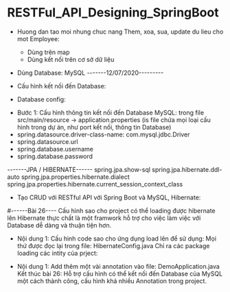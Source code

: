 # RESTFul_API_Designing_SpringBoot
* Huong dan tao moi nhung chuc nang Them, xoa, sua, update du lieu cho mot Employee:
	- Dùng trên map
	- Dùng kết nối trên cơ sở dữ liệu

* Dùng Database: MySQL
-------12/07/2020---------
* Cấu hình kết nối đến Database: 
* Database config:
- Bước 1: Cấu hình thông tin kết nối đến Database MySQL: trong file src/main/resource -> application.properties (is file chứa mọi loại cấu hình trong dự án, như port kết nối, thông tin Database)
- spring.datasource.driver-class-name: com.mysql.jdbc.Driver
- spring.datasource.url
- spring.database.username
- spring.database.password


-------JPA / HIBERNATE------
spring.jpa.show-sql
spring.jpa.hibernate.ddl-auto
spring.jpa.properties.hibernate.dialect
spring.jpa.properties.hibernate.current_session_context_class

* Tạo CRUD với RESTful API với Spring Boot và MySQL, Hibernate:

#------Bài 26----
Cấu hình sao cho project có thể loading được hibernate lên
Hibernate thực chất là một framwork hỗ trợ cho việc làm việc với Database dễ dàng và thuận tiện hơn.
- Nội dung 1:
	Cấu hình code sao cho ứng dụng load lên để sử dụng:
	Mọi thứ được đọc lại trong file: HibernateConfig.java
	Chỉ ra các package loading các intity của prject:
	
- Nội dung 1:
	Add thêm một vài annotation vào file: DemoApplication.java
Kết thúc bài 26: Hỗ trợ cấu hình có thể kết nối đến Database của MySQL một cách thành công, cấu hình khá nhiều Annotation trong project.


